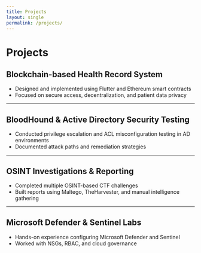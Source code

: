 ```yaml
---
title: Projects
layout: single
permalink: /projects/
---
```


# Projects

## Blockchain-based Health Record System

- Designed and implemented using Flutter and Ethereum smart contracts
- Focused on secure access, decentralization, and patient data privacy

---

## BloodHound & Active Directory Security Testing

- Conducted privilege escalation and ACL misconfiguration testing in AD environments
- Documented attack paths and remediation strategies

---

## OSINT Investigations & Reporting

- Completed multiple OSINT-based CTF challenges
- Built reports using Maltego, TheHarvester, and manual intelligence gathering

---

## Microsoft Defender & Sentinel Labs

- Hands-on experience configuring Microsoft Defender and Sentinel
- Worked with NSGs, RBAC, and cloud governance
